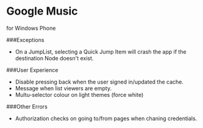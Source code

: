 Google Music
=============
for Windows Phone

###Exceptions
- On a JumpList, selecting a Quick Jump Item will crash the app if the destination Node doesn't exist.


###User Experience
- Disable pressing back when the user signed in/updated the cache.
- Message when list viewers are empty.
- Multu-selector colour on light themes (force white)


###Other Errors
- Authorization checks on going to/from pages when chaning credentials.